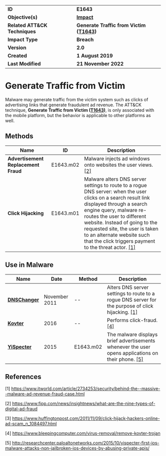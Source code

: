 <table>
<tr>
<td><b>ID</b></td>
<td><b>E1643</b></td>
</tr>
<tr>
<td><b>Objective(s)</b></td>
<td><b><a href="../impact">Impact</a></b></td>
</tr>
<tr>
<td><b>Related ATT&CK Techniques</b></td>
<td><b>Generate Traffic from Victim (<a href="https://attack.mitre.org/techniques/T1643/">T1643</a>)</b></td>
</tr>
<tr>
<td><b>Impact Type</b></td>
<td><b>Breach</b></td>
</tr>
<tr>
<td><b>Version</b></td>
<td><b>2.0</b></td>
</tr>
<tr>
<td><b>Created</b></td>
<td><b>1 August 2019</b></td>
</tr>
<tr>
<td><b>Last Modified</b></td>
<td><b>21 November 2022</b></td>
</tr>
</table>


# Generate Traffic from Victim

Malware may generate traffic from the victim system such as clicks of advertising links that generate fraudulent ad revenue. The ATT&CK technique, **Generate Traffic from Victim ([T1643](https://attack.mitre.org/techniques/T1643/))**, is only associated with the mobile platform, but the behavior is applicable to other platforms as well.

## Methods

|Name|ID|Description|
|---|---|---|
|**Advertisement Replacement Fraud**|E1643.m02|Malware injects ad windows onto websites the user views. [[2]](#2)|
|**Click Hijacking**|E1643.m01|Malware alters DNS server settings to route to a rogue DNS server: when the user clicks on a search result link displayed through a search engine query, malware re-routes the user to different website. Instead of going to the requested site, the user is taken to an alternate website such that the click triggers payment to the threat actor. [[1]](#1)|

## Use in Malware

|Name|Date|Method|Description|
|---|---|---|---|
|[**DNSChanger**](../xample-malware/dnschanger.md)|November 2011|--|Alters DNS server settings to route to a rogue DNS server for the purpose of click hijacking. [[1]](#1)|
|[**Kovter**](../xample-malware/kovter.md)|2016|--|Performs click-fraud. [[4]](#4)|
|[**YiSpecter**](../xample-malware/yispecter.md)|2015|E1643.m02|The malware displays brief advertisements whenever the user opens applications on their phone. [[5]](#5)|

## References

<a name="1">[1]</a> https://www.itworld.com/article/2734253/security/behind-the--massive--malware-ad-revenue-fraud-case.html

<a name="2">[2]</a> https://www.fipp.com/news/insightnews/what-are-the-nine-types-of-digital-ad-fraud

<a name="3">[3]</a> https://www.huffingtonpost.com/2011/11/09/click-hijack-hackers-online-ad-scam_n_1084497.html

<a name="4">[4]</a> https://www.bleepingcomputer.com/virus-removal/remove-kovter-trojan

<a name="5">[5]</a> http://researchcenter.paloaltonetworks.com/2015/10/yispecter-first-ios-malware-attacks-non-jailbroken-ios-devices-by-abusing-private-apis/
